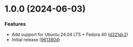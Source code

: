 # 1.0.0 (2024-06-03)


### Features

* Add support for Ubuntu 24.04 LTS + Fedora 40 ([d321dc2](https://github.com/de-it-krachten/ansible-role-windows_dnsserver/commit/d321dc2931ff7a6186f31504b43215bdcd065e5d))
* Initial release ([961380d](https://github.com/de-it-krachten/ansible-role-windows_dnsserver/commit/961380d261dcdb7c5655974fed899ea931a3ee65))
